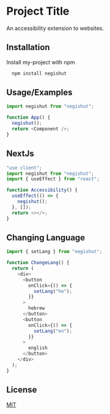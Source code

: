 # Project Title

An accessibility extension to websites.

## Installation

Install my-project with npm

```bash
  npm install negishut
```

## Usage/Examples

```javascript
import negishut from "negishut";

function App() {
  negishut();
  return <Component />;
}
```

## NextJs

```typescript
"use client";
import negishut from "negishut";
import { useEffect } from "react";

function Accessibility() {
  useEffect(() => {
    negishut();
  }, []);
  return <></>;
}
```

## Changing Language

```typescript
import { setLang } from "negishut";

function ChangeLang() {
  return (
    <div>
      <button
        onClick={() => {
          setLang("he");
        }}
      >
        hebrew
      </button>
      <button
        onClick={() => {
          setLang("en");
        }}
      >
        english
      </button>
    </div>
  );
}
```

## License

[MIT](https://choosealicense.com/licenses/mit/)

